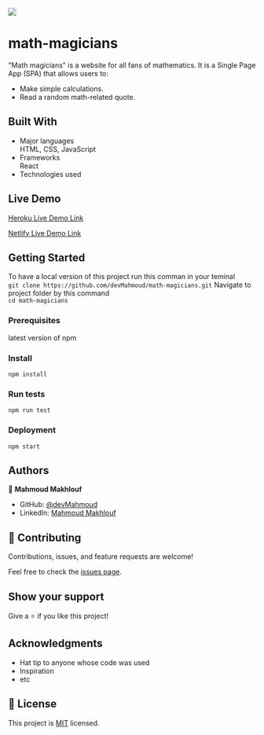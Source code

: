 ![](https://img.shields.io/badge/Microverse-blueviolet)

# math-magicians
"Math magicians" is a website for all fans of mathematics. It is a Single Page App (SPA) that allows users to:

* Make simple calculations.
* Read a random math-related quote.


## Built With

- Major languages<br/>
    HTML, CSS, JavaScript
- Frameworks<br/>
    React
- Technologies used

## Live Demo

[Heroku Live Demo Link](https://mahmoud-math-magicians.herokuapp.com/)

[Netlify Live Demo Link](https://frolicking-tulumba-761cc1.netlify.app/)


## Getting Started
To have a local version of this project run this comman in your teminal<br/>
    `git clone https://github.com/devMahmoud/math-magicians.git`
Navigate to project folder by this command<br/>
    `cd math-magicians`
    
### Prerequisites
latest version of npm

### Install
`npm install`

### Run tests
`npm run test`

### Deployment
`npm start`

## Authors

👤 **Mahmoud Makhlouf**

- GitHub: [@devMahmoud](https://github.com/devMahmoud)
- LinkedIn: [Mahmoud Makhlouf](https://www.linkedin.com/in/mahmoud-makhlouf-844271211/)

## 🤝 Contributing

Contributions, issues, and feature requests are welcome!

Feel free to check the [issues page](../../issues/).

## Show your support

Give a ⭐️ if you like this project!

## Acknowledgments

- Hat tip to anyone whose code was used
- Inspiration
- etc

## 📝 License

This project is [MIT](./MIT.md) licensed.